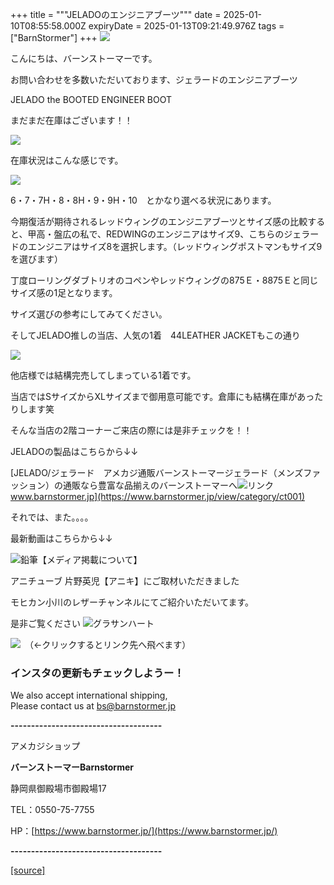 +++
title = """JELADOのエンジニアブーツ"""
date = 2025-01-10T08:55:58.000Z
expiryDate = 2025-01-13T09:21:49.976Z
tags = ["BarnStormer"]
+++
[![](https://stat.ameba.jp/user_images/20231023/16/barnstormer-go/b2/03/p/o0420015015354743273.png)](https://ameblo.jp/barnstormer-go/entry-12825670498.html)

こんにちは、バーンストーマーです。

お問い合わせを多数いただいております、ジェラードのエンジニアブーツ

JELADO the BOOTED ENGINEER BOOT 

まだまだ在庫はございます！！

[![](https://stat.ameba.jp/user_images/20250110/17/barnstormer-go/65/88/j/o0466070015531652399.jpg)](https://stat.ameba.jp/user_images/20250110/17/barnstormer-go/65/88/j/o0466070015531652399.jpg)

在庫状況はこんな感じです。

[![](https://stat.ameba.jp/user_images/20250110/17/barnstormer-go/6f/3b/j/o0466070015531652402.jpg)](https://stat.ameba.jp/user_images/20250110/17/barnstormer-go/6f/3b/j/o0466070015531652402.jpg)

6・7・7H・8・8H・9・9H・10　とかなり選べる状況にあります。

今期復活が期待されるレッドウィングのエンジニアブーツとサイズ感の比較すると、甲高・盤広の私で、REDWINGのエンジニアはサイズ9、こちらのジェラードのエンジニアはサイズ8を選択します。（レッドウィングポストマンもサイズ9を選びます）

丁度ローリングダブトリオのコペンやレッドウィングの875Ｅ・8875Ｅと同じサイズ感の1足となります。

サイズ選びの参考にしてみてください。

そしてJELADO推しの当店、人気の1着　44LEATHER JACKETもこの通り

[![](https://stat.ameba.jp/user_images/20250110/17/barnstormer-go/f9/f8/j/o0466070015531652404.jpg)](https://stat.ameba.jp/user_images/20250110/17/barnstormer-go/f9/f8/j/o0466070015531652404.jpg)

他店様では結構完売してしまっている1着です。

当店ではSサイズからXLサイズまで御用意可能です。倉庫にも結構在庫があったりします笑

そんな当店の2階コーナーご来店の際には是非チェックを！！

JELADOの製品はこちらから↓↓

[JELADO/ジェラード　アメカジ通販バーンストーマージェラード（メンズファッション）の通販なら豊富な品揃えのバーンストーマーへ![リンク](https://c.stat100.ameba.jp/ameblo/symbols/v3.20.0/svg/gray/editor_link.svg)www.barnstormer.jp](https://www.barnstormer.jp/view/category/ct001)

それでは、また。。。。

最新動画はこちらから↓↓

![鉛筆](https://stat100.ameba.jp/blog/ucs/img/char/char3/519.png)【メディア掲載について】

アニチューブ 片野英児【アニキ】にご取材いただきました

モヒカン小川のレザーチャンネルにてご紹介いただいてます。

是非ご覧ください ![グラサンハート](https://stat100.ameba.jp/blog/ucs/img/char/char3/148.png)

[![](https://stat.ameba.jp/user_images/20230412/16/barnstormer-go/6a/23/p/o0108010815269242493.png)](https://www.instagram.com/barnstormer_daily/)　（←クリックするとリンク先へ飛べます）

### インスタの更新もチェックしようー！

We also accept international shipping,  
Please contact us at bs@barnstormer.jp

**\-------------------------------------**

アメカジショップ

**バーンストーマーBarnstormer**

静岡県御殿場市御殿場17

TEL：0550-75-7755

HP：[https://www.barnstormer.jp/](https://www.barnstormer.jp/)

**\-------------------------------------**

[[source]](https://ameblo.jp/barnstormer-go/entry-12881931114.html)
